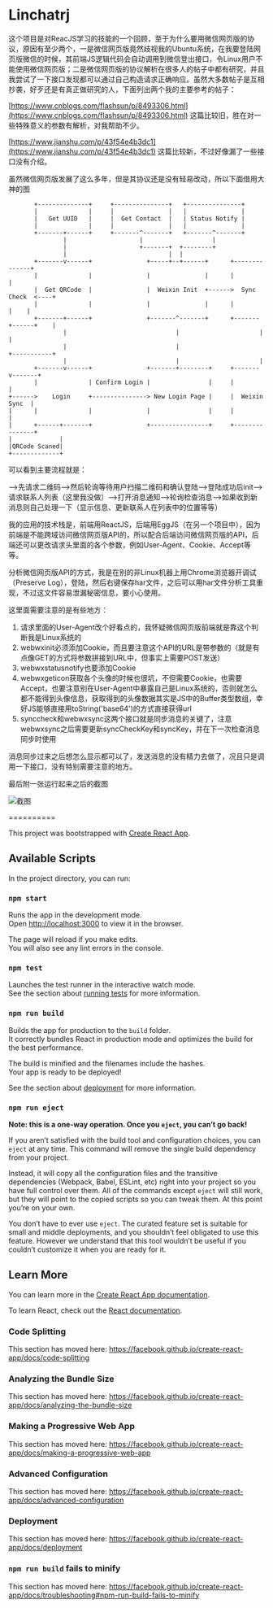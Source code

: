 # Linchatrj

这个项目是对ReacJS学习的技能的一个回顾，至于为什么要用微信网页版的协议，原因有至少两个，一是微信网页版竟然歧视我的Ubuntu系统，在我要登陆网页版微信的时候，其前端JS逻辑代码会自动调用到微信登出接口，令Linux用户不能使用微信网页版；二是微信网页版的协议解析在很多人的帖子中都有研究，并且我尝试了一下接口发现都可以通过自己构造请求正确响应。虽然大多数帖子是互相抄袭，好歹还是有真正做研究的人，下面列出两个我的主要参考的帖子：

[https://www.cnblogs.com/flashsun/p/8493306.html](https://www.cnblogs.com/flashsun/p/8493306.html)
这篇比较旧，胜在对一些特殊意义的参数有解析，对我帮助不少。

[https://www.jianshu.com/p/43f54e4b3dc1](https://www.jianshu.com/p/43f54e4b3dc1)
这篇比较新，不过好像漏了一些接口没有介绍。

虽然微信网页版发展了这么多年，但是其协议还是没有轻易改动，所以下面借用大神的图
```
       +--------------+     +---------------+   +---------------+
       |              |     |               |   |               |
       |   Get UUID   |     |  Get Contact  |   | Status Notify |
       |              |     |               |   |               |
       +-------+------+     +-------^-------+   +-------^-------+
               |                    |                   |
               |                    +-------+  +--------+
               |                            |  |
       +-------v------+               +-----+--+------+      +--------------+
       |              |               |               |      |              |
       |  Get QRCode  |               |  Weixin Init  +------>  Sync Check  <----+
       |              |               |               |      |              |    |
       +-------+------+               +-------^-------+      +-------+------+    |
               |                              |                      |           |
               |                              |                      +-----------+
               |                              |                      |
       +-------v------+               +-------+--------+     +-------v-------+
       |              | Confirm Login |                |     |               |
+------>    Login     +---------------> New Login Page |     |  Weixin Sync  |
|      |              |               |                |     |               |
|      +------+-------+               +----------------+     +---------------+
|             |
|QRCode Scaned|
+-------------+
```

可以看到主要流程就是：

-->先请求二维码-->然后轮询等待用户扫描二维码和确认登陆-->登陆成功后init-->请求联系人列表（这里我没做）-->打开消息通知-->轮询检查消息-->如果收到新消息则自己处理一下（显示信息、更新联系人在列表中的位置等等）

我的应用的技术栈是，前端用ReactJS，后端用EggJS（在另一个项目中），因为前端是不能跨域访问微信网页版API的，所以配合后端访问微信网页版的API，后端还可以更改请求头里面的各个参数，例如User-Agent、Cookie、Accept等等。

分析微信网页版API的方式，我是在别的非Linux机器上用Chrome浏览器开调试（Preserve Log），登陆，然后右键保存har文件，之后可以用har文件分析工具重现，不过这文件容易泄漏秘密信息，要小心使用。

这里面需要注意的是有些地方：
1. 请求里面的User-Agent改个好看点的，我怀疑微信网页版前端就是靠这个判断我是Linux系统的
2. webwxinit必须添加Cookie，而且要注意这个API的URL是带参数的（就是有点像GET的方式将参数拼接到URL中，但事实上需要POST发送）
3. webwxstatusnotify也要添加Cookie
4. webwxgeticon获取各个头像的时候也很坑，不但需要Cookie，也需要Accept，也要注意别在User-Agent中暴露自己是Linux系统的，否则就怎么都不能得到头像信息，获取得到的头像数据其实是JS中的Buffer类型数组，幸好JS能够直接用toString('base64')的方式直接获得url
5. synccheck和webwxsync这两个接口就是同步消息的关键了，注意webwxsync之后需要更新syncCheckKey和syncKey，并在下一次检查消息同步时使用

消息同步过来之后想怎么显示都可以了，发送消息的没有精力去做了，况且只是调用一下接口，没有特别需要注意的地方。

最后附一张运行起来之后的截图

![截图](https://github.com/runninggoat/linchatrj/tree/master/readmeimg/screenshot.png)

==========

This project was bootstrapped with [Create React App](https://github.com/facebook/create-react-app).

## Available Scripts

In the project directory, you can run:

### `npm start`

Runs the app in the development mode.<br>
Open [http://localhost:3000](http://localhost:3000) to view it in the browser.

The page will reload if you make edits.<br>
You will also see any lint errors in the console.

### `npm test`

Launches the test runner in the interactive watch mode.<br>
See the section about [running tests](https://facebook.github.io/create-react-app/docs/running-tests) for more information.

### `npm run build`

Builds the app for production to the `build` folder.<br>
It correctly bundles React in production mode and optimizes the build for the best performance.

The build is minified and the filenames include the hashes.<br>
Your app is ready to be deployed!

See the section about [deployment](https://facebook.github.io/create-react-app/docs/deployment) for more information.

### `npm run eject`

**Note: this is a one-way operation. Once you `eject`, you can’t go back!**

If you aren’t satisfied with the build tool and configuration choices, you can `eject` at any time. This command will remove the single build dependency from your project.

Instead, it will copy all the configuration files and the transitive dependencies (Webpack, Babel, ESLint, etc) right into your project so you have full control over them. All of the commands except `eject` will still work, but they will point to the copied scripts so you can tweak them. At this point you’re on your own.

You don’t have to ever use `eject`. The curated feature set is suitable for small and middle deployments, and you shouldn’t feel obligated to use this feature. However we understand that this tool wouldn’t be useful if you couldn’t customize it when you are ready for it.

## Learn More

You can learn more in the [Create React App documentation](https://facebook.github.io/create-react-app/docs/getting-started).

To learn React, check out the [React documentation](https://reactjs.org/).

### Code Splitting

This section has moved here: https://facebook.github.io/create-react-app/docs/code-splitting

### Analyzing the Bundle Size

This section has moved here: https://facebook.github.io/create-react-app/docs/analyzing-the-bundle-size

### Making a Progressive Web App

This section has moved here: https://facebook.github.io/create-react-app/docs/making-a-progressive-web-app

### Advanced Configuration

This section has moved here: https://facebook.github.io/create-react-app/docs/advanced-configuration

### Deployment

This section has moved here: https://facebook.github.io/create-react-app/docs/deployment

### `npm run build` fails to minify

This section has moved here: https://facebook.github.io/create-react-app/docs/troubleshooting#npm-run-build-fails-to-minify
